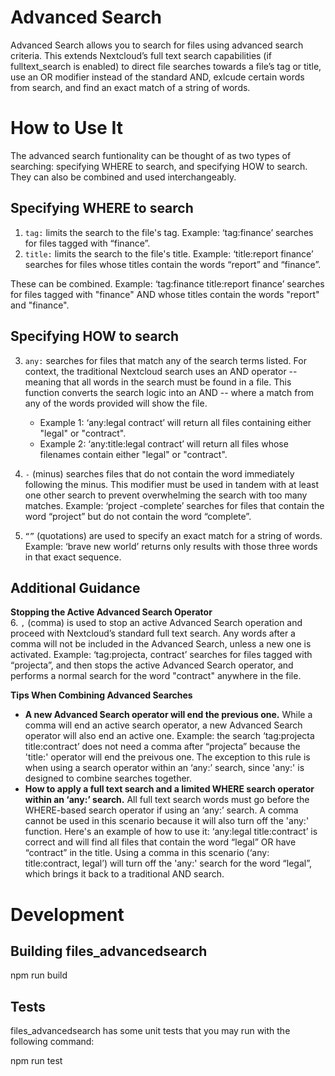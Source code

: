 # Advanced Search
Advanced Search allows you to search for files using advanced search criteria. This extends Nextcloud’s full text search capabilities (if fulltext_search is enabled) to direct file searches towards a file’s tag or title, use an OR modifier instead of the standard AND, exlcude certain words from search, and find an exact match of a string of words. 

# How to Use It

The advanced search funtionality can be thought of as two types of searching: specifying WHERE to search, and specifying HOW to search. They can also be combined and used interchangeably. 

## Specifying WHERE to search

1. `tag:` limits the search to the file's tag. Example: ‘tag:finance’ searches for files tagged with “finance”.
2. `title:` limits the search to the file's title. Example: ‘title:report finance’ searches for files whose titles contain the words “report” and “finance”.

These can be combined. Example: ‘tag:finance title:report finance’ searches for files tagged with "finance" AND whose titles contain the words "report" and "finance".

## Specifying HOW to search

3. `any:` searches for files that match any of the search terms listed. For context, the traditional Nextcloud search uses an AND operator -- meaning that all words in the search must be found in a file. This function converts the search logic into an AND -- where a match from any of the words provided will show the file. 
   - Example 1: ‘any:legal contract’ will return all files containing either "legal" or "contract".
   - Example 2: ‘any:title:legal contract’ will return all files whose filenames contain either "legal" or "contract".

4. `-` (minus) searches files that do not contain the word immediately following the minus. This modifier must be used in tandem with at least one other search to prevent overwhelming the search with too many matches. Example: ‘project -complete’  searches for files that contain the word “project” but do not contain the word “complete”.

5. `“”` (quotations) are used to specify an exact match for a string of words. Example: ‘brave new world’ returns only results with those three words in that exact sequence.

  ## Additional Guidance

  **Stopping the Active Advanced Search Operator**  
6. `,` (comma) is used to stop an active Advanced Search operation and proceed with Nextcloud’s standard full text search. Any words after a comma will not be included in the Advanced Search, unless a new one is activated. Example: ‘tag:projecta, contract’ searches for files tagged with “projecta”, and then stops the active Advanced Search operator, and performs a normal search for the word "contract" anywhere in the file.

**Tips When Combining Advanced Searches**
- **A new Advanced Search operator will end the previous one.** While a comma will end an active search operator, a new Advanced Search operator will also end an active one. Example: the search ‘tag:projecta title:contract’ does not need a comma after “projecta” because the 'title:' operator will end the preivous one. The exception to this rule is when using a search operator within an ‘any:’ search, since 'any:' is designed to combine searches together.
- **How to apply a full text search and a limited WHERE search operator within an ‘any:’ search.** All full text search words must go before the WHERE-based search operator if using an ‘any:’ search. A comma cannot be used in this scenario because it will also turn off the 'any:' function. Here's an example of how to use it: ‘any:legal title:contract’ is correct and will find all files that contain the word “legal” OR have “contract” in the title. Using a comma in this scenario (‘any: title:contract, legal’) will turn off the 'any:' search for the word “legal”, which brings it back to a traditional AND search. 

# Development

## Building files_advancedsearch
npm run build

## Tests
files_advancedsearch has some unit tests that you may run with the following command:

npm run test
